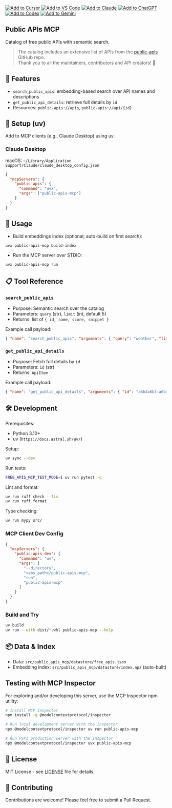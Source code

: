 [![Add to Cursor](https://fastmcp.me/badges/cursor_dark.svg)](https://fastmcp.me/MCP/Details/1215/public-apis)
[![Add to VS Code](https://fastmcp.me/badges/vscode_dark.svg)](https://fastmcp.me/MCP/Details/1215/public-apis)
[![Add to Claude](https://fastmcp.me/badges/claude_dark.svg)](https://fastmcp.me/MCP/Details/1215/public-apis)
[![Add to ChatGPT](https://fastmcp.me/badges/chatgpt_dark.svg)](https://fastmcp.me/MCP/Details/1215/public-apis)
[![Add to Codex](https://fastmcp.me/badges/codex_dark.svg)](https://fastmcp.me/MCP/Details/1215/public-apis)
[![Add to Gemini](https://fastmcp.me/badges/gemini_dark.svg)](https://fastmcp.me/MCP/Details/1215/public-apis)

## Public APIs MCP

Catalog of free public APIs with semantic search.

> The catalog includes an extensive list of APIs from the [public-apis](https://github.com/public-apis/public-apis) GitHub
> repo.   
> Thank you to all the maintainers, contributors and API creators! 💯

## 🎯 Features

- `search_public_apis`: embedding-based search over API names and descriptions
- `get_public_api_details`: retrieve full details by `id`
- Resources: `public-apis://apis`, `public-apis://api/{id}`

## 🔧 Setup (uv)

Add to MCP clients (e.g., Claude Desktop) using uv.

### Claude Desktop

macOS: `~/Library/Application Support/Claude/claude_desktop_config.json`

```json
{
  "mcpServers": {
    "public-apis": {
      "command": "uvx",
      "args": ["public-apis-mcp"]
    }
  }
}
```

## 🚀 Usage

- Build embeddings index (optional; auto-build on first search):
```bash
uvx public-apis-mcp build-index
```
- Run the MCP server over STDIO:
```bash
uvx public-apis-mcp run
```

## 📋 Tool Reference

### `search_public_apis`
- Purpose: Semantic search over the catalog
- Parameters: `query` (str), `limit` (int, default 5)
- Returns: list of `{ id, name, score, snippet }`

Example call payload:
```json
{ "name": "search_public_apis", "arguments": { "query": "weather", "limit": 5 } }
```

### `get_public_api_details`
- Purpose: Fetch full details by `id`
- Parameters: `id` (str)
- Returns: `ApiItem`

Example call payload:
```json
{ "name": "get_public_api_details", "arguments": { "id": "a6b3a6b3-a6b3-a6b3-a6b3-a6b3a6b3a6b3" } }
```

## 🛠️ Development

Prerequisites:
- Python 3.10+
- uv (`https://docs.astral.sh/uv/`)

Setup:
```bash
uv sync --dev
```

Run tests:
```bash
FREE_APIS_MCP_TEST_MODE=1 uv run pytest -q
```

Lint and format:
```bash
uv run ruff check --fix
uv run ruff format
```

Type checking:
```bash
uv run mypy src/
```

### MCP Client Dev Config

```json
{
  "mcpServers": {
    "public-apis-dev": {
      "command": "uv",
      "args": [
        "--directory",
        "<abs_path>/public-apis-mcp",
        "run",
        "public-apis-mcp"
      ]
    }
  }
}
```

### Build and Try

```bash
uv build
uv run --with dist/*.whl public-apis-mcp --help
```


## 📦 Data & Index

- Data: `src/public_apis_mcp/datastore/free_apis.json`
- Embedding index: `src/public_apis_mcp/datastore/index.npz` (auto-built)

## Testing with MCP Inspector

For exploring and/or developing this server, use the MCP Inspector npm utility:

```bash
# Install MCP Inspector
npm install -g @modelcontextprotocol/inspector

# Run local development server with the inspector
npx @modelcontextprotocol/inspector uv run public-apis-mcp

# Run PyPI production server with the inspector
npx @modelcontextprotocol/inspector uvx public-apis-mcp
```


## 📝 License

MIT License - see [LICENSE](LICENSE) file for details.

## 🤝 Contributing

Contributions are welcome! Please feel free to submit a Pull Request.

